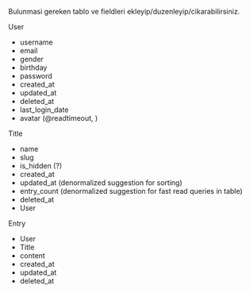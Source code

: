 Bulunmasi gereken tablo ve fieldleri ekleyip/duzenleyip/cikarabilirsiniz.


User
  - username
  - email
  - gender
  - birthday
  - password
  - created_at  
  - updated_at
  - deleted_at
  - last_login_date
  - avatar (@readtimeout, )

Title
  - name
  - slug
  - is_hidden (?)
  - created_at
  - updated_at (denormalized suggestion for sorting)
  - entry_count (denormalized suggestion for fast read queries in table)
  - deleted_at
  - User


Entry
  - User
  - Title
  - content
  - created_at
  - updated_at
  - deleted_at
  
